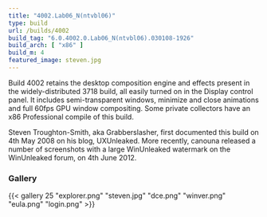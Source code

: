 ```yaml
---
title: "4002.Lab06_N(ntvbl06)"
type: build
url: /builds/4002
build_tag: "6.0.4002.0.Lab06_N(ntvbl06).030108-1926"
build_arch: [ "x86" ]
build_m: 4
featured_image: steven.jpg
---
```


Build 4002 retains the desktop composition engine and effects present in the widely-distributed 3718 build, all easily turned on in the Display control panel. It includes semi-transparent windows, minimize and close animations and full 60fps GPU window compositing. Some private collectors have an x86 Professional compile of this build.

Steven Troughton-Smith, aka Grabberslasher, first documented this build on 4th May 2008 on his blog, UXUnleaked. More recently, canouna released a number of screenshots with a large WinUnleaked watermark on the WinUnleaked forum, on 4th June 2012.

### Gallery

{{< gallery 25 "explorer.png" "steven.jpg" "dce.png" "winver.png" "eula.png" "login.png" >}}